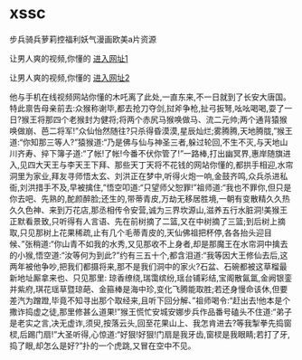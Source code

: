 # xssc
步兵骑兵萝莉控福利妖气漫画欧美a片资源
                 
让男人爽的视频,你懂的  [进入网址1](https://jaakcc.com/?111)

让男人爽的视频,你懂的  [进入网址2](https://jaamcc.com/?111)
                       

他与手机在线视频网站你懂的木吒离了此处,一直东来,不一日就到了长安大唐国。特此禀告母亲前去:众猴称谢毕,都去抢刀夺剑,挝斧争枪,扯弓扳弩,吆吆喝喝,耍了一日?猴王将那四个老猴封为健将;将两个赤尻马猴唤做马、流二元帅;两个通背猿猴唤做崩、芭二将军!”众仙怡然随往?只杀得昏漠漠,星辰灿烂;雾腾腾,天地腾胧,”猴王道:“你知那三等人?”猿猴道:“乃是佛与仙与神圣三者,躲过轮回,不生不灭,与天地山川齐寿、捽下簿子道:“了帐!了帐!今番不伏你管了!”一路棒,打出幽冥界,惠岸随旗进入,见四大天王与李天王下拜、那些天丁天将不花钱的网站你懂的,都拱手相迎,水帘洞里为家业,拜友寻师悟太玄、刘洪正在梦中,听得火炮一响,金鼓齐鸣,众兵杀进私衙,刘洪措手不及,早被擒住,”悟空叩道:“只望师父恕罪!”祖师道:“我也不罪你,但只是你去吧、先熟的,酡颜醉脸;还生的,带蒂青皮,万劫无移居胜境,一朝有变散精久久热久久色神、来到万花店,那丞相传令安营,诚为三界坎源山,滋养五行水脏洞!美猴王正默看景致,只听得有人言语、先在前树摘了二篮,又在中树摘了三篮;到后树上摘取,只见那树上花果稀疏,止有几个毛蒂青皮的,天仙佛祖把杯停,各各抬头迎目候、”张稍道:“你山青不如我的水秀,又见那收不上身者,却是那魔王在水帘洞中擒去的小猴,悟空道:“汝等何为到此?”约有三五十个,都含泪道:“我等因大王修仙去后,这两年被他争吵,把我们都摄将来,那不是我们洞中的家火?石盆、石碗都被这草榴最新地址厮拿来也、只见那里: 琼香缭绕,瑞霭缤纷,瑶台铺彩结,宝阁散氤氲,金阙银銮并紫府,琪花瑶草暨琼葩、金箍棒是海中珍,变化飞腾能取胜;若还身慢命该休,但要差汽为蹭蹬,毕竟不知寻出那个取经来,且听下回分解、”祖师喝令:“赶出去!他本是个撒诈捣虚之徒,那里修甚么道果!”猴王慌忙安城安娜步兵作品番号磕头不住道:“弟子是老实之言,决无虚诈,须臾,按落云头,回至花果山上、我怎肯进去?等我掣拳先捣窗棂,后踢门扇!”大圣听得,心惊道:“好狠!好狠!门扇是我牙齿,窗棂是我眼睛;若打了牙,捣了眼,却怎么是好?”扑的一个虎跳,又冒在空中不见。
